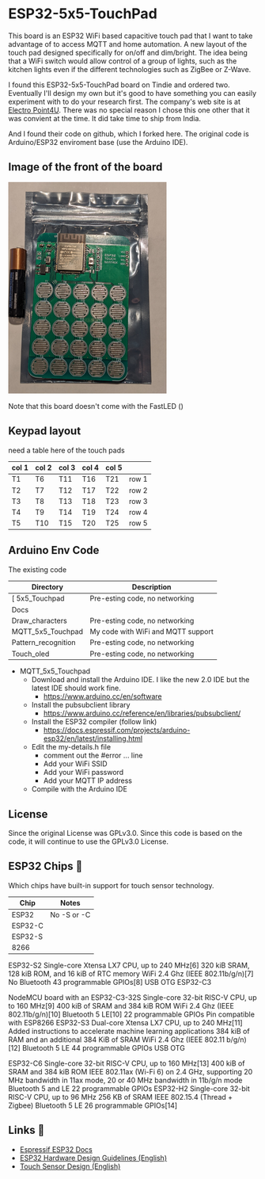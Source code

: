 # ESP32-5x5-TouchPad

This board is an ESP32 WiFi based capacitive touch pad that I want to take advantage of to access MQTT and home automation. A new layout of the touch pad designed specifically for on/off and dim/bright. The idea being that a WiFi switch would allow control of a group of lights, such as the kitchen lights even if the different technologies such as ZigBee or Z-Wave. 

I found this ESP32-5x5-TouchPad board on Tindie and ordered two. Eventually I'll design my own but it's good to have something you can easily experiment with to do your research first. The company's web site is at [Electro Point4U](https://electropoint4u.com/product/esp32-touch-matrix/). There was no special reason I chose this one other that it was convient at the time. It did take time to ship from India.

And I found their code on github, which I forked here. The original code is Arduino/ESP32 enviroment base (use the Arduino IDE).

## Image of the front of the board

![ESP32-5x5-board](Docs/ESP32-5x5-board-small.png "Front view of the ESP32 5x5 Touch Pad")

Note that this board doesn't come with the FastLED ()

## Keypad layout

need a table here of the touch pads

| col 1 | col 2 | col 3 | col 4 | col 5|  |
| --- | --- | --- | --- | --- | --- |
| T1 | T6 | T11 | T16 | T21 | row 1 |
| T2 | T7 | T12 | T17 | T22 | row 2 |
| T3 | T8 | T13 | T18 | T23 | row 3 |
| T4 | T9 | T14 | T19 | T24 | row 4 |
| T5 | T10 | T15 | T20 | T25 | row 5 |

## Arduino Env Code

The existing code

| Directory | Description |
| --- | --- |
[ 5x5_Touchpad | Pre-esting code, no networking |
| Docs | |
| Draw_characters | Pre-esting code, no networking |
| MQTT_5x5_Touchpad | My code with WiFi and MQTT support |
| Pattern_recognition | Pre-esting code, no networking |
| Touch_oled | Pre-esting code, no networking |

* MQTT_5x5_Touchpad
  - Download and install the Arduino IDE. I like the new 2.0 IDE but the latest IDE should work fine.
    - https://www.arduino.cc/en/software
  - Install the pubsubclient library
    - https://www.arduino.cc/reference/en/libraries/pubsubclient/
  - Install the ESP32 compiler (follow link)
    - https://docs.espressif.com/projects/arduino-esp32/en/latest/installing.html
  - Edit the my-details.h file
    - comment out the #error ... line
    - Add your WiFi SSID
    - Add your WiFi password
    - Add your MQTT IP address
  - Compile with the Arduino IDE

## License

Since the original License was GPLv3.0. Since this code is based on the code, it will continue to use the GPLv3.0 License.

## ESP32 Chips :construction:

Which chips have built-in support for touch sensor technology.

| Chip | Notes |
| --- | --- |
| ESP32 | No -S or -C |
| ESP32-C | |
| ESP32-S | |
| 8266 | |

ESP32-S2
Single-core Xtensa LX7 CPU, up to 240 MHz[6]
320 kiB SRAM, 128 kiB ROM, and 16 kiB of RTC memory
WiFi 2.4 Ghz (IEEE 802.11b/g/n)[7]
No Bluetooth
43 programmable GPIOs[8]
USB OTG
ESP32-C3

NodeMCU board with an ESP32-C3-32S
Single-core 32-bit RISC-V CPU, up to 160 MHz[9]
400 kiB of SRAM and 384 kiB ROM
WiFi 2.4 Ghz (IEEE 802.11b/g/n)[10]
Bluetooth 5 LE[10]
22 programmable GPIOs
Pin compatible with ESP8266
ESP32-S3
Dual-core Xtensa LX7 CPU, up to 240 MHz[11]
Added instructions to accelerate machine learning applications
384 kiB of RAM and an additional 384 KiB of SRAM
WiFi 2.4 Ghz (IEEE 802.11 b/g/n)[12]
Bluetooth 5 LE
44 programmable GPIOs
USB OTG

ESP32-C6
Single-core 32-bit RISC-V CPU, up to 160 MHz[13]
400 kiB of SRAM and 384 kiB ROM
IEEE 802.11ax (Wi-Fi 6) on 2.4 GHz, supporting 20 MHz bandwidth in 11ax mode, 20 or 40 MHz bandwidth in 11b/g/n mode
Bluetooth 5 and LE
22 programmable GPIOs
ESP32-H2
Single-core 32-bit RISC-V CPU, up to 96 MHz
256 KB of SRAM
IEEE 802.15.4 (Thread + Zigbee)
Bluetooth 5 LE
26 programmable GPIOs[14]

## Links :circus_tent:

* [Espressif ESP32 Docs](https://www.espressif.com/en/products/socs/esp32)
* [ESP32 Hardware Design Guidelines (English)](https://www.espressif.com/sites/default/files/documentation/esp32_hardware_design_guidelines_en.pdf)
* [Touch Sensor Design (English)](https://github.com/ESP32DE/esp-iot-solution-1/blob/master/documents/touch_pad_solution/touch_sensor_design_en.md)
